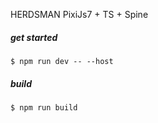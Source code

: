 HERDSMAN
PixiJs7 + TS + Spine

##### get started
```
$ npm run dev -- --host
```

##### build
```
$ npm run build
```